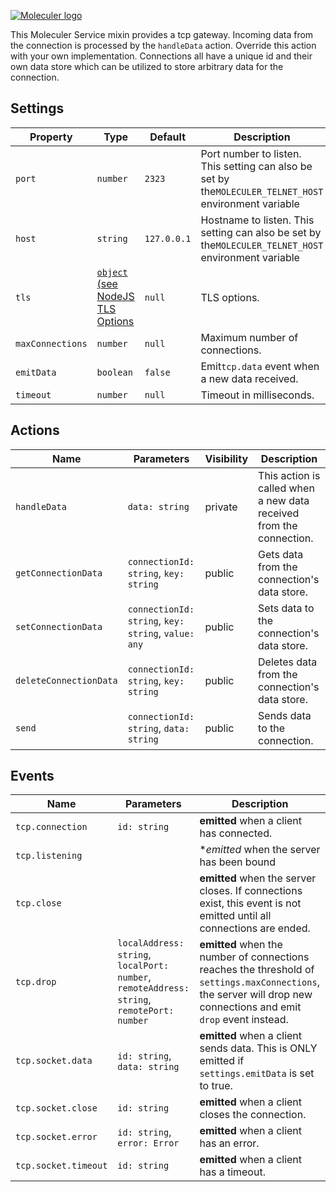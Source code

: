 [![Moleculer logo](http://moleculer.services/images/banner.png)](https://github.com/moleculerjs/moleculer)

This Moleculer Service mixin provides a tcp gateway. Incoming data from the connection is processed by the
`handleData` action. Override this action with your own implementation. Connections all have a unique id
and their own data store which can be utilized to store arbitrary data for the connection.

## Settings


| Property         | Type                                                                                                                | Default     | Description                                                                                            |
| ---------------- | ------------------------------------------------------------------------------------------------------------------- | ----------- | ------------------------------------------------------------------------------------------------------ |
| `port`           | `number`                                                                                                            | `2323`      | Port number to listen. This setting can also be set by the`MOLECULER_TELNET_HOST` environment variable |
| `host`           | `string`                                                                                                            | `127.0.0.1` | Hostname to listen. This setting can also be set by the`MOLECULER_TELNET_HOST` environment variable    |
| `tls`            | [`object` (see NodeJS TLS Options](https://nodejs.org/api/tls.html#tlscreateserveroptions-secureconnectionlistener) | `null`      | TLS options.                                                                                           |
| `maxConnections` | `number`                                                                                                            | `null`      | Maximum number of connections.                                                                         |
| `emitData`       | `boolean`                                                                                                           | `false`     | Emit`tcp.data` event when a new data received.                                                         |
| `timeout`        | `number`                                                                                                            | `null`      | Timeout in milliseconds.                                                                               |

## Actions


| Name                   | Parameters                                          | Visibility | Description                                                         |
| ---------------------- | --------------------------------------------------- | ---------- | ------------------------------------------------------------------- |
| `handleData`           | `data: string`                                      | private    | This action is called when a new data received from the connection. |
| `getConnectionData`    | `connectionId: string`, `key: string`               | public     | Gets data from the connection's data store.                         |
| `setConnectionData`    | `connectionId: string`, `key: string`, `value: any` | public     | Sets data to the connection's data store.                           |
| `deleteConnectionData` | `connectionId: string`, `key: string`               | public     | Deletes data from the connection's data store.                      |
| `send`                 | `connectionId: string`, `data: string`              | public     | Sends data to the connection.                                       |

## Events


| Name                 | Parameters                                                                                 | Description                                                                                                                                                        |
| -------------------- | ------------------------------------------------------------------------------------------ | ------------------------------------------------------------------------------------------------------------------------------------------------------------------ |
| `tcp.connection`     | `id: string`                                                                               | **emitted** when a client has connected.                                                                                                                           |
| `tcp.listening`      |                                                                                            | **emitted* when the server has been bound                                                                                                                          |
| `tcp.close`          |                                                                                            | **emitted** when the server closes. If connections exist, this event is not emitted until all connections are ended.                                               |
| `tcp.drop`           | `localAddress: string`, `localPort: number`, `remoteAddress: string`, `remotePort: number` | **emitted** when the number of connections reaches the threshold of `settings.maxConnections`, the server will drop new connections and emit `drop` event instead. |
| `tcp.socket.data`    | `id: string`, `data: string`                                                               | **emitted** when a client sends data. This is ONLY emitted if `settings.emitData` is set to true.                                                                  |
| `tcp.socket.close`   | `id: string`                                                                               | **emitted** when a client closes the connection.                                                                                                                   |
| `tcp.socket.error`   | `id: string`, `error: Error`                                                               | **emitted** when a client has an error.                                                                                                                            |
| `tcp.socket.timeout` | `id: string`                                                                               | **emitted** when a client has a timeout.                                                                                                                           |
